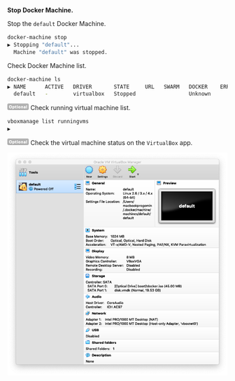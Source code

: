 **Stop Docker Machine.**

Stop the `default` Docker Machine.
```bash
docker-machine stop
▶ Stopping "default"...
  Machine "default" was stopped.
```

Check Docker Machine list.
```bash
docker-machine ls
▶ NAME      ACTIVE   DRIVER       STATE     URL   SWARM   DOCKER    ERRORS
  default   -        virtualbox   Stopped                 Unknown
```

![Optional](/README/images/optional.png) Check running virtual machine list.
```bash
vboxmanage list runningvms
▶
```
![Optional](/README/images/optional.png) Check the virtual machine status on the `VirtualBox` app.

![Docker Machine was stopped](/README/images/1-6-docker-machine-was-stopped.png)
<br>
